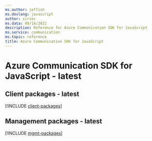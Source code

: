 ```yaml
---
ms.author: jeffish
ms.devlang: javascript
author: xirzec
ms.data: 09/14/2022
description: Reference for Azure Communication SDK for JavaScript
ms.service: communication
ms.topic: reference
title: Azure Communication SDK for JavaScript
---
```

# Azure Communication SDK for JavaScript - latest

## Client packages - latest
[!INCLUDE [client-packages](communication-client-index.md)]
## Management packages - latest
[!INCLUDE [mgmt-packages](communication-mgmt-index.md)]
